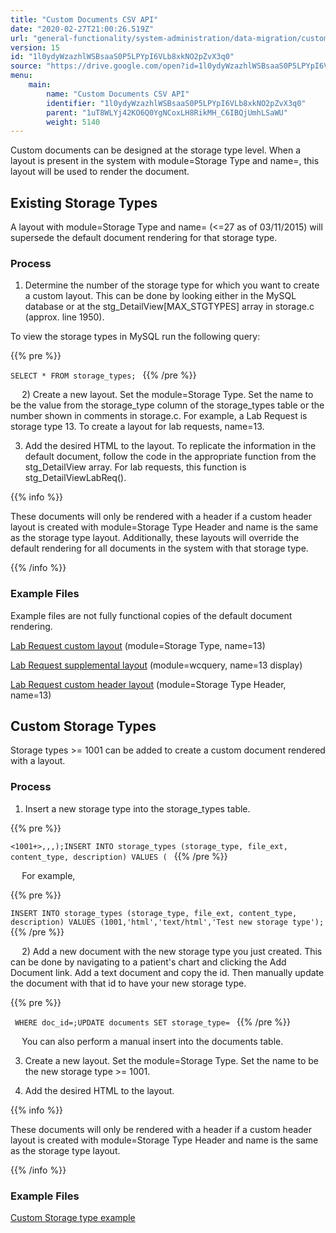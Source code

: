 ```yaml
---
title: "Custom Documents CSV API"
date: "2020-02-27T21:00:26.519Z"
url: "general-functionality/system-administration/data-migration/custom-documents-csv-api.html"
version: 15
id: "1l0ydyWzazhlWSBsaaS0P5LPYpI6VLb8xkNO2pZvX3q0"
source: "https://drive.google.com/open?id=1l0ydyWzazhlWSBsaaS0P5LPYpI6VLb8xkNO2pZvX3q0"
menu:
    main:
        name: "Custom Documents CSV API"
        identifier: "1l0ydyWzazhlWSBsaaS0P5LPYpI6VLb8xkNO2pZvX3q0"
        parent: "1uT8WLYj42KO6Q0YgNCoxLH8RikMH_C6IBQjUmhLSaWU"
        weight: 5140
---
```

Custom documents can be designed at the storage type level. When a layout is present in the system with module=Storage Type and name=<storage type>, this layout will be used to render the document.



## Existing Storage Types

A layout with module=Storage Type and name=<existing storage type> (<=27 as of 03/11/2015) will supersede the default document rendering for that storage type.



### Process

1) Determine the number of the storage type for which you want to create a custom layout. This can be done by looking either in the MySQL database or at the stg_DetailView[MAX_STGTYPES] array in storage.c (approx. line 1950).

To view the storage types in MySQL run the following query:



{{% pre %}}

` SELECT * FROM storage_types; 
`
{{% /pre %}}


` 
`
2) Create a new layout. Set the module=Storage Type. Set the name to be the value from the storage_type column of the storage_types table or the number shown in comments in storage.c. For example, a Lab Request is storage type 13. To create a layout for lab requests, name=13.

3) Add the desired HTML to the layout. To replicate the information in the default document, follow the code in the appropriate function from the stg_DetailView array. For lab requests, this function is stg_DetailViewLabReq().

{{% info %}}

These documents will only be rendered with a header if a custom header layout is created with module=Storage Type Header and name is the same as the storage type layout. Additionally, these layouts will override the default rendering for all documents in the system with that storage type.

{{% /info %}}


### Example Files

Example files are not fully functional copies of the default document rendering.

[Lab Request custom layout](https://miewiki.med-web.com/wiki/images/3/32/Storage_Type_13.txt) (module=Storage Type, name=13)

[Lab Request supplemental layout](https://miewiki.med-web.com/wiki/images/a/ad/Lab_Request_supplemental_layout.pdf) (module=wcquery, name=13 display)

[Lab Request custom header layout](https://miewiki.med-web.com/wiki/images/6/69/Storage_Type_Header_13.txt) (module=Storage Type Header, name=13)



## Custom Storage Types

Storage types >= 1001 can be added to create a custom document rendered with a layout.



### Process

1) Insert a new storage type into the storage_types table.



{{% pre %}}

` <1001+>,,,);INSERT INTO storage_types (storage_type, file_ext, content_type, description) VALUES ( 
`
{{% /pre %}}


` 
`
For example,



{{% pre %}}

` INSERT INTO storage_types (storage_type, file_ext, content_type, description) VALUES (1001,'html','text/html','Test new storage type'); 
`
{{% /pre %}}


` 
`
2) Add a new document with the new storage type you just created. This can be done by navigating to a patient's chart and clicking the Add Document link. Add a text document and copy the id. Then manually update the document with that id to have your new storage type.



{{% pre %}}

`  WHERE doc_id=;UPDATE documents SET storage_type= 
`
{{% /pre %}}


` 
`
You can also perform a manual insert into the documents table.

3) Create a new layout. Set the module=Storage Type. Set the name to be the new storage type >= 1001.

4) Add the desired HTML to the layout.

{{% info %}}

These documents will only be rendered with a header if a custom header layout is created with module=Storage Type Header and name is the same as the storage type layout.

{{% /info %}}


### Example Files

[Custom Storage type example](https://miewiki.med-web.com/wiki/images/c/c3/Storage_type_1001_example.pdf)

